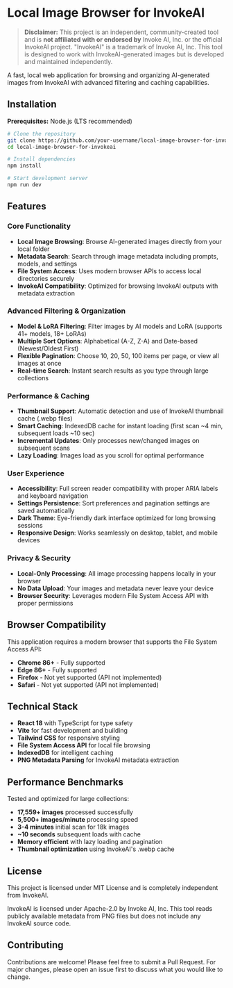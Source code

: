 # Local Image Browser for InvokeAI

> **Disclaimer:** This project is an independent, community-created tool and is **not affiliated with or endorsed by** Invoke AI, Inc. or the official InvokeAI project. "InvokeAI" is a trademark of Invoke AI, Inc. This tool is designed to work with InvokeAI-generated images but is developed and maintained independently.

A fast, local web application for browsing and organizing AI-generated images from InvokeAI with advanced filtering and caching capabilities.

## Installation

**Prerequisites:** Node.js (LTS recommended)

```bash
# Clone the repository
git clone https://github.com/your-username/local-image-browser-for-invokeai.git
cd local-image-browser-for-invokeai

# Install dependencies
npm install

# Start development server
npm run dev
```

## Features

### Core Functionality
- **Local Image Browsing**: Browse AI-generated images directly from your local folder
- **Metadata Search**: Search through image metadata including prompts, models, and settings
- **File System Access**: Uses modern browser APIs to access local directories securely
- **InvokeAI Compatibility**: Optimized for browsing InvokeAI outputs with metadata extraction

### Advanced Filtering & Organization
- **Model & LoRA Filtering**: Filter images by AI models and LoRA (supports 41+ models, 18+ LoRAs)
- **Multiple Sort Options**: Alphabetical (A-Z, Z-A) and Date-based (Newest/Oldest First)
- **Flexible Pagination**: Choose 10, 20, 50, 100 items per page, or view all images at once
- **Real-time Search**: Instant search results as you type through large collections

### Performance & Caching
- **Thumbnail Support**: Automatic detection and use of InvokeAI thumbnail cache (.webp files)
- **Smart Caching**: IndexedDB cache for instant loading (first scan ~4 min, subsequent loads ~10 sec)
- **Incremental Updates**: Only processes new/changed images on subsequent scans
- **Lazy Loading**: Images load as you scroll for optimal performance

### User Experience
- **Accessibility**: Full screen reader compatibility with proper ARIA labels and keyboard navigation
- **Settings Persistence**: Sort preferences and pagination settings are saved automatically
- **Dark Theme**: Eye-friendly dark interface optimized for long browsing sessions
- **Responsive Design**: Works seamlessly on desktop, tablet, and mobile devices

### Privacy & Security
- **Local-Only Processing**: All image processing happens locally in your browser
- **No Data Upload**: Your images and metadata never leave your device
- **Browser Security**: Leverages modern File System Access API with proper permissions

## Browser Compatibility

This application requires a modern browser that supports the File System Access API:

- **Chrome 86+** - Fully supported
- **Edge 86+** - Fully supported  
- **Firefox** - Not yet supported (API not implemented)
- **Safari** - Not yet supported (API not implemented)

## Technical Stack

- **React 18** with TypeScript for type safety
- **Vite** for fast development and building  
- **Tailwind CSS** for responsive styling
- **File System Access API** for local file browsing
- **IndexedDB** for intelligent caching
- **PNG Metadata Parsing** for InvokeAI metadata extraction

## Performance Benchmarks

Tested and optimized for large collections:

- **17,559+ images** processed successfully
- **5,500+ images/minute** processing speed
- **3-4 minutes** initial scan for 18k images
- **~10 seconds** subsequent loads with cache
- **Memory efficient** with lazy loading and pagination
- **Thumbnail optimization** using InvokeAI's .webp cache

## License

This project is licensed under MIT License and is completely independent from InvokeAI. 

InvokeAI is licensed under Apache-2.0 by Invoke AI, Inc. This tool reads publicly available metadata from PNG files but does not include any InvokeAI source code.

## Contributing

Contributions are welcome! Please feel free to submit a Pull Request. For major changes, please open an issue first to discuss what you would like to change.
